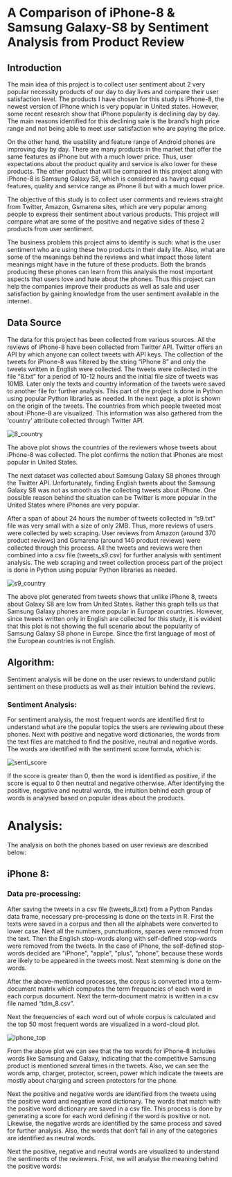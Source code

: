 # A Comparison of iPhone-8 & Samsung Galaxy-S8 by Sentiment Analysis from Product Review
## Introduction
The main idea of this project is to collect user sentiment about 2 very popular necessity products of our day to day lives and compare their user satisfaction level. The products I have chosen for this study is iPhone-8, the newest version of iPhone which is very popular in United states. However, some recent research show that iPhone popularity is declining day by day. The main reasons identified for this declining sale is the brand’s high price range and not being able to meet user satisfaction who are paying the price. 

On the other hand, the usability and feature range of Android phones are improving day by day. There are many products in the market that offer the same features as iPhone but with a much lower price. Thus, user expectations about the product quality and service is also lower for these products. The other product that will be compared in this project along with iPhone-8 is Samsung Galaxy S8, which is considered as having equal features, quality and service range as iPhone 8 but with a much lower price.

The objective of this study is to collect user comments and reviews straight from Twitter, Amazon, Gsmarena sites, which are very popular among people to express their sentiment about various products. This project will compare what are some of the positive and negative sides of these 2 products from user sentiment.

The business problem this project aims to identify is such: what is the user sentiment who are using these two products in their daily life. Also, what are some of the meanings behind the reviews and what impact those latent meanings might have in the future of these products. Both the brands producing these phones can learn from this analysis the most important aspects that users love and hate about the phones. Thus this project can help the companies improve their products as well as sale and user satisfaction by gaining knowledge from the user sentiment available in the internet. 

## Data Source
The data for this project has been collected from various sources. All the reviews of iPhone-8 have been collected from Twitter API. Twitter offers an API by which anyone can collect tweets with API keys. The collection of the tweets for iPhone-8 was filtered by the string “iPhone 8” and only the tweets written in English were collected. The tweets were collected in the file “8.txt” for a period of 10-12 hours and the initial file size of tweets was 10MB. Later only the texts and country information of the tweets were saved to another file for further analysis. This part of the project is done in Python using popular Python libraries as needed. 
In the next page, a plot is shown on the origin of the tweets. The countries from which people tweeted most about iPhone-8 are visualized. This information was also gathered from the ‘country’ attribute collected through Twitter API. 

![8_country](https://user-images.githubusercontent.com/5343403/42731294-9e7f47b8-87cf-11e8-8393-b0a31420528e.png)

The above plot shows the countries of the reviewers whose tweets about iPhone-8 was collected. The plot confirms the notion that iPhones are most popular in United States. 

The next dataset was collected about Samsung Galaxy S8 phones through the Twitter API. Unfortunately, finding English tweets about the Samsung Galaxy S8 was not as smooth as the collecting tweets about iPhone. One possible reason behind the situation can be Twitter is more popular in the United States where iPhones are very popular. 

After a span of about 24 hours the number of tweets collected in “s9.txt” file was very small with a size of only 2MB. Thus, more reviews of users were collected by web scraping. User reviews from Amazon (around 370 product reviews) and Gsmarena (around 140 product reviews) were collected through this process.  All the tweets and reviews were then combined into a csv file (tweets_s9.csv) for further analysis with sentiment analysis. The web scraping and tweet collection process part of the project is done in Python using popular Python libraries as needed. 

![s9_country](https://user-images.githubusercontent.com/5343403/42731310-0d4d4424-87d0-11e8-9c40-8cb143972555.png)

The above plot generated from tweets shows that unlike iPhone 8, tweets about Galaxy S8 are low from United States. Rather this graph tells us that Samsung Galaxy phones are more popular in European countries. However, since tweets written only in English are collected for this study, it is evident that this plot is not showing the full scenario about the popularity of Samsung Galaxy S8 phone in Europe. Since the first language of most of the European countries is not English. 

## Algorithm:
Sentiment analysis will be done on the user reviews to understand public sentiment on these products as well as their intuition behind the reviews. 

### Sentiment Analysis:
For sentiment analysis, the most frequent words are identified first to understand what are the popular topics the users are reviewing about these phones. Next with positive and negative word dictionaries, the words from the text files are matched to find the positive, neutral and negative words. The words are identified with the sentiment score formula, which is:

![senti_score](https://user-images.githubusercontent.com/5343403/42731323-479c5b9c-87d0-11e8-9112-35f34811e1a1.PNG)

If the score is greater than 0, then the word is identified as positive, if the score is equal to 0 then neutral and negative otherwise.
After identifying the positive, negative and neutral words, the intuition behind each group of words is analysed based on popular ideas about the products.  

# Analysis:
The analysis on both the phones based on user reviews are described below:

## iPhone 8:
### Data pre-processing:
After saving the tweets in a csv file (tweets_8.txt) from a Python Pandas data frame, necessary pre-processing is done on the texts in R. First the texts were saved in a corpus and then all the alphabets were converted to lower case. Next all the numbers, punctuations, spaces were removed from the text. Then the English stop-words along with self-defined stop-words were removed from the tweets. In the case of iPhone, the self-defined stop-words decided are "iPhone", "apple", "plus", “phone”, because these words are likely to be appeared in the tweets most. Next stemming is done on the words.

After the above-mentioned processes, the corpus is converted into a term-document matrix which computes the term frequencies of each word in each corpus document. Next the term-document matrix is written in a csv file named “tdm_8.csv”. 

Next the frequencies of each word out of whole corpus is calculated and the top 50 most frequent words are visualized in a word-cloud plot. 

![iphone_top](https://user-images.githubusercontent.com/5343403/42731359-cc74df24-87d0-11e8-809a-d4cb0e4ab970.png)

From the above plot we can see that the top words for iPhone-8 includes words like Samsung and Galaxy, indicating that the competitive Samsung product is mentioned several times in the tweets. Also, we can see the words amp, charger, protector, screen, power which indicate the tweets are mostly about charging and screen protectors for the phone. 

Next the positive and negative words are identified from the tweets using the positive word and negative word dictionary. The words that match with the positive word dictionary are saved in a csv file. This process is done by generating a score for each word defining if the word is positive or not. Likewise, the negative words are identified by the same process and saved for further analysis. Also, the words that don’t fall in any of the categories are identified as neutral words. 

Next the positive, negative and neutral words are visualized to understand the sentiments of the reviewers. Frist, we will analyse the meaning behind the positive words:



